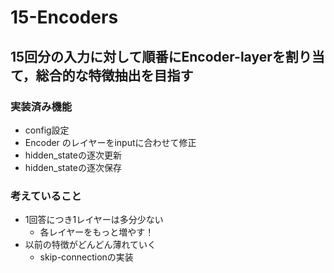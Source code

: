 # 15-Encoders

## 15回分の入力に対して順番にEncoder-layerを割り当て，総合的な特徴抽出を目指す

### 実装済み機能
- config設定
- Encoder のレイヤーをinputに合わせて修正
- hidden_stateの逐次更新
- hidden_stateの逐次保存

### 考えていること
- 1回答につき1レイヤーは多分少ない
  - 各レイヤーをもっと増やす！
- 以前の特徴がどんどん薄れていく
  - skip-connectionの実装
